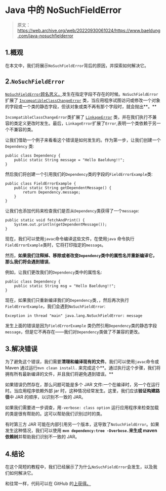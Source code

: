 # Java 中的 NoSuchFieldError

> 原文：<https://web.archive.org/web/20220930061024/https://www.baeldung.com/java-nosuchfielderror>

## 1.概观

在本文中，我们将展示`NoSuchFieldError`背后的原因，并探索如何解决它。

## 2.`NoSuchFieldError`

[`NoSuchFieldError`顾名思义，](https://web.archive.org/web/20221126230134/https://docs.oracle.com/en/java/javase/11/docs/api/java.base/java/lang/NoSuchFieldError.html)发生在指定字段不存在的时候。`NoSuchFieldError`扩展了 [`IncompatibleClassChangeError`](https://web.archive.org/web/20221126230134/https://docs.oracle.com/en/java/javase/11/docs/api/java.base/java/lang/IncompatibleClassChangeError.html) 类，当应用程序试图访问或修改一个对象的字段或一个类的静态字段，但该对象或类不再有那个字段时，就会抛出**。**

`IncompatibleClassChangeError`类扩展了 [`LinkageError`](https://web.archive.org/web/20221126230134/https://docs.oracle.com/en/java/javase/11/docs/api/java.base/java/lang/LinkageError.html) 类，并在我们执行不兼容的类定义更改时发生。最后，`LinkageError`扩展了`Error`,表明一个类依赖于另一个不兼容的类。

让我们借助一个例子来看看这个错误是如何发生的。作为第一步，让我们创建一个`Dependency` 类:

```
public class Dependency {
    public static String message = "Hello Baeldung!!";
}
```

然后我们将创建一个引用我们的`Dependency`类的字段的`FieldErrorExample`类:

```
public class FieldErrorExample {
    public static String getDependentMessage() {
        return Dependency.message;
    }
}
```

让我们也添加代码来检查我们是否从`Dependency`类获得了一个`message`:

```
public static void fetchAndPrint() {
    System.out.println(getDependentMessage());
} 
```

现在，我们可以使用`javac`命令编译这些文件，在使用`java` 命令执行`FieldErrorExample`类时，它将打印指定的`message`。

然而，**如果我们注释掉、移除或者改变`Dependency`类中的属性名并重新编译它，那么我们将会遇到错误**。

例如，让我们更改我们的`Dependency`类中的属性名:

```
public class Dependency {
    public static String msg = "Hello Baeldung!!";
}
```

现在，如果我们只重新编译我们的`Dependency`类`,`，然后再次执行`FieldErrorExample`，我们会遇到`NoSuchFieldError`:

```
Exception in thread "main" java.lang.NoSuchFieldError: message
```

发生上面的错误是因为`FieldErrorExample` 类仍然引用`Dependency`类的静态字段`message`，但是它不再存在——我们对`Dependency`类做了不兼容的更改。

## 3.解决错误

为了避免这个错误，我们需要**清理和编译现有的文件**。我们可以使用`javac`命令或 Maven 通过运行`mvn clean install.` 来完成这个**。通过执行这个步骤，我们将拥有所有最新编译的文件，并且我们将避免遇到错误。**

如果错误仍然存在，那么问题可能是多个 JAR 文件:一个在编译时，另一个在运行时。当应用程序依赖外部 jar 时，这种情况经常发生。这里，我们应该**验证构建路径**中 JAR 的顺序，以识别不一致的 JAR。

如果我们需要进一步调查，用`-verbose: class option` 运行应用程序来检查加载的类是很有帮助的。这可以帮助我们识别过时的类。

有时第三方 JAR 可能在内部引用另一个版本，这导致了`NoSuchFieldError`。如果发生这种情况，我们可以使用 **`mvn dependency:tree -Dverbose.`来生成 maven 依赖树**并帮助我们识别不一致的 JAR。

## 4.结论

在这个简短的教程中，我们已经展示了为什么`NoSuchFieldError`会发生，以及我们如何解决它。

和往常一样，代码可以在 GitHub 的[上获得。](https://web.archive.org/web/20221126230134/https://github.com/eugenp/tutorials/tree/master/core-java-modules/core-java-exceptions-3)